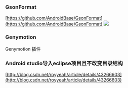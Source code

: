 

### GsonFormat ###
[https://github.com/AndroidBase/GsonFormat](https://github.com/AndroidBase/GsonFormat)
![](https://raw.githubusercontent.com/zzz40500/GsonFormat/master/Screenshot/%E5%BF%AB%E6%8D%B7%E9%94%AE.png)


### Genymotion ###

Genymotion 插件


### Android studio导入eclipse项目且不改变目录结构  ###

[http://blog.csdn.net/royyeah/article/details/43266603](http://blog.csdn.net/royyeah/article/details/43266603)



